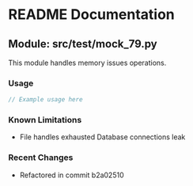 # README Documentation

## Module: src/test/mock_79.py

This module handles memory issues operations.

### Usage

```java
// Example usage here
```

### Known Limitations

- File handles exhausted Database connections leak

### Recent Changes

- Refactored in commit b2a02510

